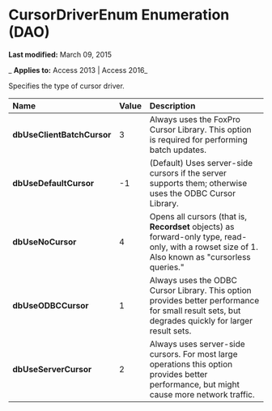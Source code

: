 
# CursorDriverEnum Enumeration (DAO)

 **Last modified:** March 09, 2015

 _ **Applies to:** Access 2013 | Access 2016_

Specifies the type of cursor driver.



|**Name**|**Value**|**Description**|
|:-----|:-----|:-----|
|**dbUseClientBatchCursor**|3|Always uses the FoxPro Cursor Library. This option is required for performing batch updates.|
|**dbUseDefaultCursor**|-1|(Default) Uses server-side cursors if the server supports them; otherwise uses the ODBC Cursor Library.|
|**dbUseNoCursor**|4|Opens all cursors (that is,  **Recordset** objects) as forward-only type, read-only, with a rowset size of 1. Also known as "cursorless queries."|
|**dbUseODBCCursor**|1|Always uses the ODBC Cursor Library. This option provides better performance for small result sets, but degrades quickly for larger result sets.|
|**dbUseServerCursor**|2|Always uses server-side cursors. For most large operations this option provides better performance, but might cause more network traffic.|
